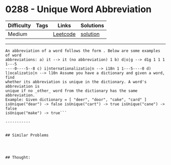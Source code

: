 # 0288 - Unique Word Abbreviation

Difficulty  | Tags | Links | Solutions
----------- | ---- | ----- | -----
Medium |  | [Leetcode](https://leetcode.com/problems/unique-word-abbreviation) | [solution](https://leetcode.com/problems/unique-word-abbreviation/solution/)


-----------

```
An abbreviation of a word follows the form . Below are some examples of word
abbreviations: a) it --> it (no abbreviation) 1 b) d|o|g --> d1g 1 1 1 1---5
----0----5--8 c) i|nternationalizatio|n --> i18n 1 1---5----0 d)
l|ocalizatio|n --> l10n Assume you have a dictionary and given a word, find
whether its abbreviation is unique in the dictionary. A word's abbreviation is
unique if no _other_ word from the dictionary has the same abbreviation.
Example: Given dictionary = [ "deer", "door", "cake", "card" ]
isUnique("dear") -> false isUnique("cart") -> true isUnique("cane") -> false
isUnique("make") -> true```

-----------


## Similar Problems




## Thought:
